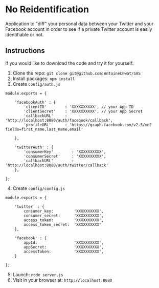 # No Reidentification

Application to "diff" your personal data between your Twitter and your Facebook account in order to see if a private Twitter account is easily identifiable or not.

## Instructions

If you would like to download the code and try it for yourself:

1. Clone the repo: `git clone git@github.com:AntoineChwat/SAS`
2. Install packages: `npm install`
3. Create `config/auth.js`
```
module.exports = {

    'facebookAuth' : {
        'clientID'        : 'XXXXXXXXXX', // your App ID
        'clientSecret'    : 'XXXXXXXXXX', // your App Secret
        'callbackURL'     : 'http://localhost:8080/auth/facebook/callback',
        'profileURL'      : 'https://graph.facebook.com/v2.5/me?fields=first_name,last_name,email'

    },

    'twitterAuth' : {
        'consumerKey'        : 'XXXXXXXXXX',
        'consumerSecret'     : 'XXXXXXXXXX',
        'callbackURL'        : 'http://localhost:8080/auth/twitter/callback'
    },

};
```
4. Create `config/config.js`
```
module.exports = {

    'twitter' : {
        consumer_key:         'XXXXXXXXXX',
        consumer_secret:      'XXXXXXXXXX',
        access_token:         'XXXXXXXXXX',
        access_token_secret:  'XXXXXXXXXX'
    },

    'facebook' : {
        appId:                'XXXXXXXXXX',
        appSecret:            'XXXXXXXXXX',
        accessToken:          'XXXXXXXXXX',
    }

};
```
5. Launch: `node server.js`
6. Visit in your browser at: `http://localhost:8080`
